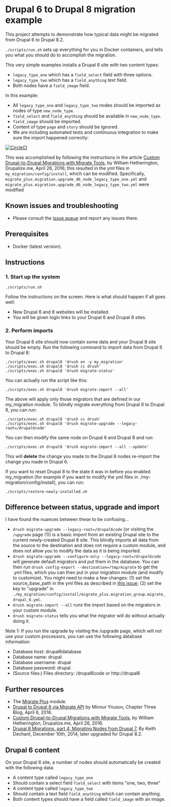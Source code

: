 Drupal 6 to Drupal 8 migration example
=====

This project attempts to demonstrate how typical data might be migrated from
Drupal 6 to Drupal 8.2.

`./scripts/run.sh` sets up everything for you in
Docker containers, and tells you what you should do to accomplish the
migration.

This very simple examples installs a Drupal 6 site with two content types:

 * `legacy_type_one` which has a `field_select` field with three options.
 * `legacy_type_two` which has a `field_anything` text field.
 * Both nodes have a `field_image` field.

In this example:

 * All `legacy_type_one` and `legacy_type_two` nodes should be imported as
   nodes of type `new_node_type`.
 * `field_select` and `field_anything` should be available in `new_node_type`.
 * `field_image` should be imported.
 * Content of type `page` and `story` should be ignored.
 * We are including automated tests and continuous integration to make sure the
   import happened correctly:

[![CircleCI](https://circleci.com/gh/alberto56/d6_to_d8_migration_example/tree/master.svg?style=svg)](https://circleci.com/gh/alberto56/d6_to_d8_migration_example/tree/master)

This was accomplished by following the instructions in the article [Custom Drupal-to-Drupal Migrations with Migrate Tools](https://drupalize.me/blog/201605/custom-drupal-drupal-migrations-migrate-tools), by William Hetherington, Drupalize.me, April 26, 2016; this resulted in
the yml files in `my_migration/config/install`, which can be modified.
Specifically, `migrate_plus.migration.upgrade_d6_node_legacy_type_one.yml` and
`migrate_plus.migration.upgrade_d6_node_legacy_type_two.yml` were modified

Known issues and troubleshooting
-----

 * Please consult the [issue queue](https://github.com/alberto56/d6_to_d8_migration_example/issues) and report any issues there.

Prerequisites
-----

 * Docker (latest version).

Instructions
-----

### 1. Start up the system

    ./scripts/run.sh

Follow the instructions on the screen. Here is what should happen if all goes
well:

 * New Drupal 6 and 8 websites will be installed.
 * You will be given login links to your Drupal 6 and Drupal 8 sites.

### 2. Perform imports

Your Drupal 6 site should now contain some data and your Drupal 8 site should
be empty. Run the following command to import data from Drupal 6 to Drupal 8:

    ./scripts/exec.sh drupal8 'drush en -y my_migration'
    ./scripts/exec.sh drupal8 'drush cc drush'
    ./scripts/exec.sh drupal8 'drush migrate-status'

You can actually run the script like this:

    ./scripts/exec.sh drupal8 'drush migrate-import --all'

The above will apply only those migrators that are defined in our
my_migration module. To blindly migrate everything from Drupal 6
to Drupal 8, you can run:

    ./scripts/exec.sh drupal8 'drush cc drush'
    ./scripts/exec.sh drupal8 'drush migrate-upgrade --legacy-root=/drupal6code'

You can then modify the same node on Drupal 6 and Drupal 8 and run:

    ./scripts/exec.sh drupal8 'drush migrate-import --all --update'

This will **delete** the change you made to the Drupal 8 nodes
re-import the change you made in Drupal 6.

If you want to reset Drupal 8 to the state it was in before you
enabled my_migration (for example if you want to modify the yml files
in ./my-migration/config/install), you can run:

    ./scripts/restore-newly-installed.sh

Difference between status, upgrade and import
-----

I have found the nuances between these to be confusing...

 * `drush migrate-upgrade --legacy-root=/drupal6code` (or visiting the
   `/upgrade` page (1)) is a basic import from an existing Drupal site to the
   current newly-created Drupal 8 site. This blindly imports all data from the
   source to the destination and does not require a custom module, and does not
   allow you to modify the data as it is being imported.
 * `drush migrate-upgrade --configure-only --legacy-root=/drupal6code` will
   generate default migrators and put them in the database. You can then run
   `drush config-export --destination=/tmp/migrate` to get the .yml files, which
   you can then put in your migration module (and modify to customize). You
   might need to make a few changes: (1) set the source_base_path in the yml
   files as described in [this issue](https://www.drupal.org/node/2827914);
   (2) set the key to "upgrade" in `./my_migration/config/install/migrate_plus.migration_group.migrate_drupal_6.yml`.
 * `drush migrate-import --all` runs the import based on the migrators in your
   custom module.
 * `drush migrate-status` tells you what the migrator will do without actually
   doing it.

Note 1: If you run the upgrade by visiting the /upgrade page, which will not
use your custom processors, you can use the following database information:

  * Database host: drupal6database
  * Database name: drupal
  * Database username: drupal
  * Database password: drupal
  * (Source files:) Files directory: /drupal6code _or_ http://drupal6

Further resources
-----

 * The [Migrate Plus](http://drupal.org/project/migrate_plus) module.
 * [Drupal to Drupal 8 via Migrate API](https://www.chapterthree.com/blog/drupal-to-drupal-8-via-migrate-api)
   by Minnur Ynusov, Chapter Three Blog, April 6, 2016.
 * [Custom Drupal-to-Drupal Migrations with Migrate Tools](https://drupalize.me/blog/201605/custom-drupal-drupal-migrations-migrate-tools),
   by William Hetherington, Drupalize.me, April 26, 2016.
 * [Drupal 8 Migrations, part 4: Migrating Nodes from Drupal 7](http://www.metaltoad.com/blog/migrating-nodes-drupal-7-to-drupal-8), By Keith Dechant, December 10th, 2014, later upgraded for Drupal 8.2.

Drupal 6 content
-----

On your Drupal 6 site, a number of nodes should automatically be created with
the following data:

 * A content type called `legacy_type_one`
  * Should contain a select field `field_select` with items "one, two, three"
 * A content type called `legacy_type_two`
  * Should contain a text field `field_anything` which can contain anything.
 * Both content types should have a field called `field_image` with an image.
